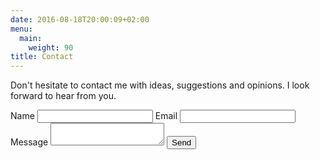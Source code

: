 ```yaml
---
date: 2016-08-18T20:00:09+02:00
menu:
  main:
    weight: 90
title: Contact
---
```

Don't hesitate to contact me with ideas, suggestions and opinions. I look forward to hear from you.

<form action="https://getsimpleform.com/messages?form_api_token=5f6ce7baef1b2e89d2be999fdc119828" method="post">
<input type='hidden' name='redirect_to' value='https://simonmika.com/message-received' />
<label for="name">Name</label>
<input type="text" id="name" />
<label for="email">Email</label>
<input type="email" id="email" />
<label for="message">Message</label>
<textarea id="message"></textarea>
<button type="submit">Send</button>
</form>